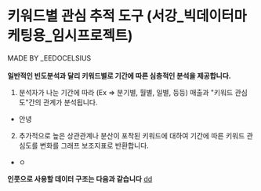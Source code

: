 # 키워드별 관심 추적 도구 (서강_빅데이터마케팅용_임시프로젝트)

MADE BY _EEDOCELSIUS\
\
<b>일반적인 빈도분석과 달리 키워드별로 기간에 따른 심층적인 분석을 제공합니다.</b>

1. 분석자가 나눈 기간에 따라 (Ex => 분기별, 월별, 일별, 등등) 매출과 "키워드 관심도"간의 관계가 분석됩니다.
- 안녕
2. 추가적으로 높은 상관관계나 분산이 포착된 키워드에 대하여 기간에 따른 키워드 관심도를 변화를 그래프 보조지표로 반환합니다.
- ㅇ

<b>인풋으로 사용할 데이터 구조는 다음과 같습니다</b>
<a href="http://localhost:8001/">dd</a>
